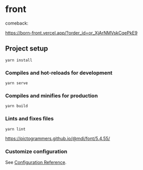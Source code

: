 # front

comeback:

<https://born-front.vercel.app/?order_id=or_XjArNMVskCqePkE9>

## Project setup

```
yarn install
```

### Compiles and hot-reloads for development

```
yarn serve
```

### Compiles and minifies for production

```
yarn build
```

### Lints and fixes files

```
yarn lint
```

<https://pictogrammers.github.io/@mdi/font/5.4.55/>

### Customize configuration

See [Configuration Reference](https://cli.vuejs.org/config/).
